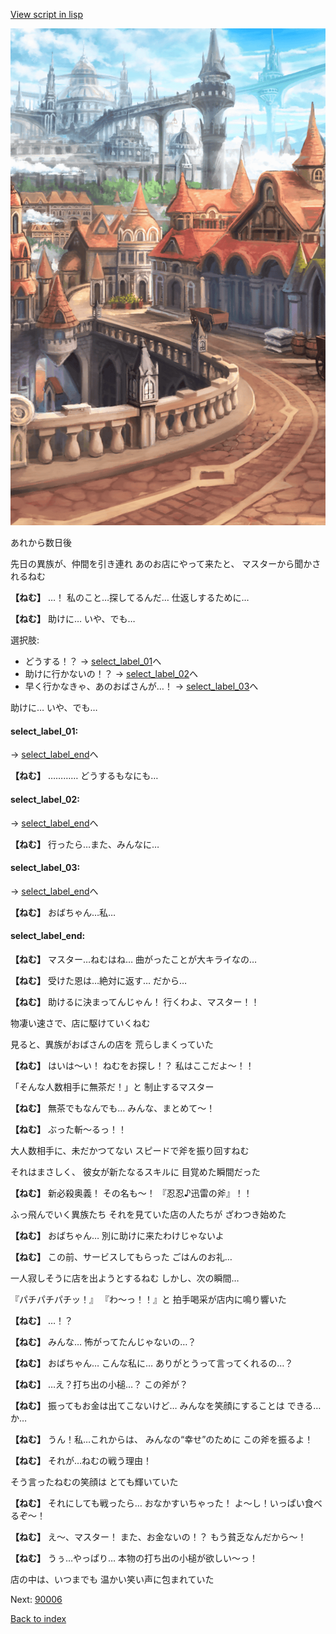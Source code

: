 [View script in lisp](../scripts/20091303.txt)

![town.png](../images/backgrounds/town.png)

あれから数日後

先日の異族が、仲間を引き連れ
あのお店にやって来たと、
マスターから聞かされるねむ

**【ねむ】**
…！
私のこと…探してるんだ…
仕返しするために…

**【ねむ】**
助けに…
いや、でも…

選択肢:
- どうする！？ → [select_label_01](#select_label_01)へ
- 助けに行かないの！？ → [select_label_02](#select_label_02)へ
- 早く行かなきゃ、あのおばさんが…！ → [select_label_03](#select_label_03)へ

助けに…
いや、でも…

#### select_label_01:
 → [select_label_end](#select_label_end)へ

**【ねむ】**
…………
どうするもなにも…

#### select_label_02:
 → [select_label_end](#select_label_end)へ

**【ねむ】**
行ったら…また、みんなに…

#### select_label_03:
 → [select_label_end](#select_label_end)へ

**【ねむ】**
おばちゃん…私…

#### select_label_end:

**【ねむ】**
マスター…ねむはね…
曲がったことが大キライなの…

**【ねむ】**
受けた恩は…絶対に返す…
だから…

**【ねむ】**
助けるに決まってんじゃん！
行くわよ、マスター！！

物凄い速さで、店に駆けていくねむ

見ると、異族がおばさんの店を
荒らしまくっていた

**【ねむ】**
はいは〜い！
ねむをお探し！？
私はここだよ〜！！

「そんな人数相手に無茶だ！」と
制止するマスター

**【ねむ】**
無茶でもなんでも…
みんな、まとめて〜！

**【ねむ】**
ぶった斬〜るっ！！

大人数相手に、未だかつてない
スピードで斧を振り回すねむ

それはまさしく、
彼女が新たなるスキルに
目覚めた瞬間だった

**【ねむ】**
新必殺奥義！
その名も〜！
『忍忍♪迅雷の斧』！！

ふっ飛んでいく異族たち
それを見ていた店の人たちが
ざわつき始めた

**【ねむ】**
おばちゃん…
別に助けに来たわけじゃないよ

**【ねむ】**
この前、サービスしてもらった
ごはんのお礼…

一人寂しそうに店を出ようとするねむ
しかし、次の瞬間…

『パチパチパチッ！』
『わ〜っ！！』と
拍手喝采が店内に鳴り響いた

**【ねむ】**
…！？

**【ねむ】**
みんな…
怖がってたんじゃないの…？

**【ねむ】**
おばちゃん…
こんな私に…
ありがとうって言ってくれるの…？

**【ねむ】**
…え？打ち出の小槌…？
この斧が？

**【ねむ】**
振ってもお金は出てこないけど…
みんなを笑顔にすることは
できる…か…

**【ねむ】**
うん！私…これからは、
みんなの“幸せ”のために
この斧を振るよ！

**【ねむ】**
それが…ねむの戦う理由！

そう言ったねむの笑顔は
とても輝いていた

**【ねむ】**
それにしても戦ったら…
おなかすいちゃった！
よ〜し！いっぱい食べるぞ〜！

**【ねむ】**
え〜、マスター！
また、お金ないの！？
もう貧乏なんだから〜！

**【ねむ】**
うぅ…やっぱり…
本物の打ち出の小槌が欲しい〜っ！

店の中は、いつまでも
温かい笑い声に包まれていた


Next: [90006](90006.md)

[Back to index](index.md)
